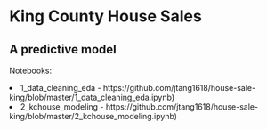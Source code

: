 # King County House Sales
## A predictive model

Notebooks:
<li>1_data_cleaning_eda - https://github.com/jtang1618/house-sale-king/blob/master/1_data_cleaning_eda.ipynb)</li>
<li>2_kchouse_modeling - https://github.com/jtang1618/house-sale-king/blob/master/2_kchouse_modeling.ipynb)</li>
